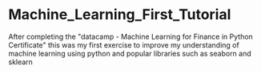 # Machine_Learning_First_Tutorial

After completing the "datacamp - Machine Learning for Finance in Python Certificate" this was my first exercise to improve my understanding of machine learning using python and popular libraries such as seaborn and sklearn
